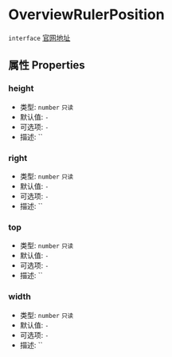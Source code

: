 # OverviewRulerPosition
`interface` [官网地址](https://microsoft.github.io/monaco-editor/docs.html#interfaces/editor.OverviewRulerPosition.html)

## 属性 Properties
### height
+ 类型: `number`  `只读` 
+ 默认值: `-`
+ 可选项: `-`
+ 描述: ``

### right
+ 类型: `number`  `只读` 
+ 默认值: `-`
+ 可选项: `-`
+ 描述: ``

### top
+ 类型: `number`  `只读` 
+ 默认值: `-`
+ 可选项: `-`
+ 描述: ``

### width
+ 类型:  `number`  `只读` 
+ 默认值: `-`
+ 可选项: `-`
+ 描述: ``